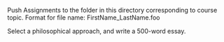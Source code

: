 Push Assignments to the folder in this directory corresponding to course topic. Format for file name: FirstName_LastName.foo  

Select a philosophical approach, and write a 500-word essay.  
